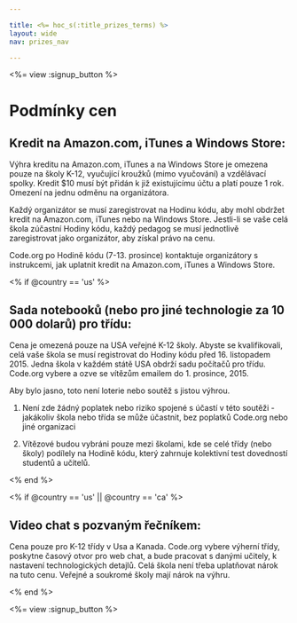 ```yaml
---

title: <%= hoc_s(:title_prizes_terms) %>
layout: wide
nav: prizes_nav

---
```


<%= view :signup_button %>

# Podmínky cen

## Kredit na Amazon.com, iTunes a Windows Store:

Výhra kreditu na Amazon.com, iTunes a na Windows Store je omezena pouze na školy K-12, vyučující kroužků (mimo vyučování) a vzdělávací spolky. Kredit $10 musí být přidán k již existujícímu účtu a platí pouze 1 rok. Omezení na jednu odměnu na organizátora.

Každý organizátor se musí zaregistrovat na Hodinu kódu, aby mohl obdržet kredit na Amazon.com, iTunes nebo na Windows Store. Jestli-li se vaše celá škola zúčastní Hodiny kódu, každý pedagog se musí jednotlivě zaregistrovat jako organizátor, aby získal právo na cenu.

Code.org po Hodině kódu (7-13. prosince) kontaktuje organizátory s instrukcemi, jak uplatnit kredit na Amazon.com, iTunes a Windows Store.

<% if @country == 'us' %>

## Sada notebooků (nebo pro jiné technologie za 10 000 dolarů) pro třídu:

Cena je omezená pouze na USA veřejné K-12 školy. Abyste se kvalifikovali, celá vaše škola se musí registrovat do Hodiny kódu před 16. listopadem 2015. Jedna škola v každém státě USA obdrží sadu počítačů pro třídu. Code.org vybere a ozve se vítězům emailem do 1. prosince, 2015.

Aby bylo jasno, toto není loterie nebo soutěž s jistou výhrou.

1) Není zde žádný poplatek nebo riziko spojené s účastí v této soutěži - jakákoliv škola nebo třída se může účastnit, bez poplatků Code.org nebo jiné organizaci

2) Vítězové budou vybráni pouze mezi školami, kde se celé třídy (nebo školy) podílely na Hodině kódu, který zahrnuje kolektivní test dovedností studentů a učitelů.

<% end %>

<% if @country == 'us' || @country == 'ca' %>

## Video chat s pozvaným řečníkem:

Cena pouze pro K-12 třídy v Usa a Kanada. Code.org vybere výherní třídy, poskytne časový otvor pro web chat, a bude pracovat s danými učitely, k nastavení technologických detajlů. Celá škola není třeba uplatňovat nárok na tuto cenu. Veřejné a soukromé školy mají nárok na výhru.

<% end %>

<%= view :signup_button %>